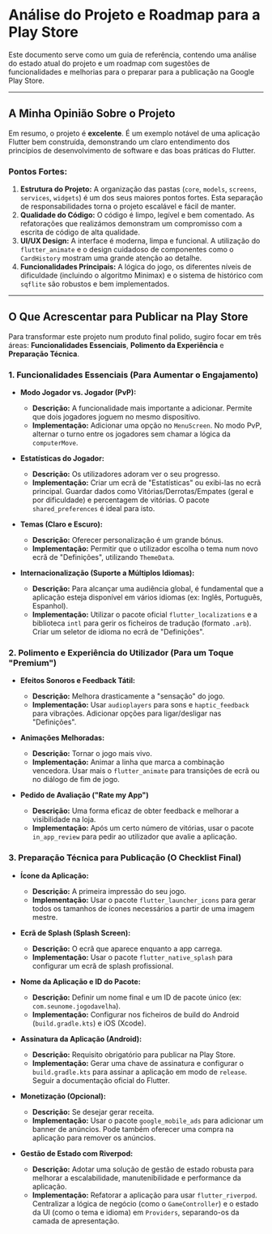 # Análise do Projeto e Roadmap para a Play Store

Este documento serve como um guia de referência, contendo uma análise do estado atual do projeto e um roadmap com sugestões de funcionalidades e melhorias para o preparar para a publicação na Google Play Store.

---

## A Minha Opinião Sobre o Projeto

Em resumo, o projeto é **excelente**. É um exemplo notável de uma aplicação Flutter bem construída, demonstrando um claro entendimento dos princípios de desenvolvimento de software e das boas práticas do Flutter.

### Pontos Fortes:

1.  **Estrutura do Projeto:** A organização das pastas (`core`, `models`, `screens`, `services`, `widgets`) é um dos seus maiores pontos fortes. Esta separação de responsabilidades torna o projeto escalável e fácil de manter.
2.  **Qualidade do Código:** O código é limpo, legível e bem comentado. As refatorações que realizámos demonstram um compromisso com a escrita de código de alta qualidade.
3.  **UI/UX Design:** A interface é moderna, limpa e funcional. A utilização do `flutter_animate` e o design cuidadoso de componentes como o `CardHistory` mostram uma grande atenção ao detalhe.
4.  **Funcionalidades Principais:** A lógica do jogo, os diferentes níveis de dificuldade (incluindo o algoritmo Minimax) e o sistema de histórico com `sqflite` são robustos e bem implementados.

---

## O Que Acrescentar para Publicar na Play Store

Para transformar este projeto num produto final polido, sugiro focar em três áreas: **Funcionalidades Essenciais**, **Polimento da Experiência** e **Preparação Técnica**.

### 1. Funcionalidades Essenciais (Para Aumentar o Engajamento)

*   **Modo Jogador vs. Jogador (PvP):**
    *   **Descrição:** A funcionalidade mais importante a adicionar. Permite que dois jogadores joguem no mesmo dispositivo.
    *   **Implementação:** Adicionar uma opção no `MenuScreen`. No modo PvP, alternar o turno entre os jogadores sem chamar a lógica da `computerMove`.

*   **Estatísticas do Jogador:**
    *   **Descrição:** Os utilizadores adoram ver o seu progresso.
    *   **Implementação:** Criar um ecrã de "Estatísticas" ou exibi-las no ecrã principal. Guardar dados como Vitórias/Derrotas/Empates (geral e por dificuldade) e percentagem de vitórias. O pacote `shared_preferences` é ideal para isto.

*   **Temas (Claro e Escuro):**
    *   **Descrição:** Oferecer personalização é um grande bónus.
    *   **Implementação:** Permitir que o utilizador escolha o tema num novo ecrã de "Definições", utilizando `ThemeData`.

*   **Internacionalização (Suporte a Múltiplos Idiomas):**
    *   **Descrição:** Para alcançar uma audiência global, é fundamental que a aplicação esteja disponível em vários idiomas (ex: Inglês, Português, Espanhol).
    *   **Implementação:** Utilizar o pacote oficial `flutter_localizations` e a biblioteca `intl` para gerir os ficheiros de tradução (formato `.arb`). Criar um seletor de idioma no ecrã de "Definições".

### 2. Polimento e Experiência do Utilizador (Para um Toque "Premium")

*   **Efeitos Sonoros e Feedback Tátil:**
    *   **Descrição:** Melhora drasticamente a "sensação" do jogo.
    *   **Implementação:** Usar `audioplayers` para sons e `haptic_feedback` para vibrações. Adicionar opções para ligar/desligar nas "Definições".

*   **Animações Melhoradas:**
    *   **Descrição:** Tornar o jogo mais vivo.
    *   **Implementação:** Animar a linha que marca a combinação vencedora. Usar mais o `flutter_animate` para transições de ecrã ou no diálogo de fim de jogo.

*   **Pedido de Avaliação ("Rate my App")**
    *   **Descrição:** Uma forma eficaz de obter feedback e melhorar a visibilidade na loja.
    *   **Implementação:** Após um certo número de vitórias, usar o pacote `in_app_review` para pedir ao utilizador que avalie a aplicação.

### 3. Preparação Técnica para Publicação (O Checklist Final)

*   **Ícone da Aplicação:**
    *   **Descrição:** A primeira impressão do seu jogo.
    *   **Implementação:** Usar o pacote `flutter_launcher_icons` para gerar todos os tamanhos de ícones necessários a partir de uma imagem mestre.

*   **Ecrã de Splash (Splash Screen):**
    *   **Descrição:** O ecrã que aparece enquanto a app carrega.
    *   **Implementação:** Usar o pacote `flutter_native_splash` para configurar um ecrã de splash profissional.

*   **Nome da Aplicação e ID do Pacote:**
    *   **Descrição:** Definir um nome final e um ID de pacote único (ex: `com.seunome.jogodavelha`).
    *   **Implementação:** Configurar nos ficheiros de build do Android (`build.gradle.kts`) e iOS (Xcode).

*   **Assinatura da Aplicação (Android):**
    *   **Descrição:** Requisito obrigatório para publicar na Play Store.
    *   **Implementação:** Gerar uma chave de assinatura e configurar o `build.gradle.kts` para assinar a aplicação em modo de `release`. Seguir a documentação oficial do Flutter.

*   **Monetização (Opcional):**
    *   **Descrição:** Se desejar gerar receita.
    *   **Implementação:** Usar o pacote `google_mobile_ads` para adicionar um banner de anúncios. Pode também oferecer uma compra na aplicação para remover os anúncios.

*   **Gestão de Estado com Riverpod:**
    *   **Descrição:** Adotar uma solução de gestão de estado robusta para melhorar a escalabilidade, manutenibilidade e performance da aplicação.
    *   **Implementação:** Refatorar a aplicação para usar `flutter_riverpod`. Centralizar a lógica de negócio (como o `GameController`) e o estado da UI (como o tema e idioma) em `Providers`, separando-os da camada de apresentação.